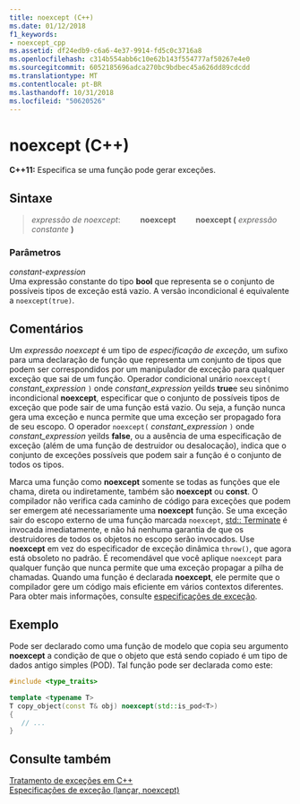 ```yaml
---
title: noexcept (C++)
ms.date: 01/12/2018
f1_keywords:
- noexcept_cpp
ms.assetid: df24edb9-c6a6-4e37-9914-fd5c0c3716a8
ms.openlocfilehash: c314b554abb6c10e62b143f554777af50267e4e0
ms.sourcegitcommit: 6052185696adca270bc9bdbec45a626dd89cdcdd
ms.translationtype: MT
ms.contentlocale: pt-BR
ms.lasthandoff: 10/31/2018
ms.locfileid: "50620526"
---
```

# <a name="noexcept-c"></a>noexcept (C++)

**C++11:** Especifica se uma função pode gerar exceções.

## <a name="syntax"></a>Sintaxe

> *expressão de noexcept*: &nbsp; &nbsp; &nbsp; &nbsp; **noexcept** &nbsp; &nbsp; &nbsp; &nbsp; **noexcept (** *expressão constante* **)**

### <a name="parameters"></a>Parâmetros

*constant-expression*<br/>
Uma expressão constante do tipo **bool** que representa se o conjunto de possíveis tipos de exceção está vazio. A versão incondicional é equivalente a `noexcept(true)`.

## <a name="remarks"></a>Comentários

Um *expressão noexcept* é um tipo de *especificação de exceção*, um sufixo para uma declaração de função que representa um conjunto de tipos que podem ser correspondidos por um manipulador de exceção para qualquer exceção que sai de um função. Operador condicional unário `noexcept(` *constant_expression* `)` onde *constant_expression* yeilds **true**e seu sinônimo incondicional **noexcept**, especificar que o conjunto de possíveis tipos de exceção que pode sair de uma função está vazio. Ou seja, a função nunca gera uma exceção e nunca permite que uma exceção ser propagado fora de seu escopo. O operador `noexcept(` *constant_expression* `)` onde *constant_expression* yeilds **false**, ou a ausência de uma especificação de exceção (além de uma função de destruidor ou desalocação), indica que o conjunto de exceções possíveis que podem sair a função é o conjunto de todos os tipos.

Marca uma função como **noexcept** somente se todas as funções que ele chama, direta ou indiretamente, também são **noexcept** ou **const**. O compilador não verifica cada caminho de código para exceções que podem ser emergem até necessariamente uma **noexcept** função. Se uma exceção sair do escopo externo de uma função marcada `noexcept`, [std:: Terminate](../standard-library/exception-functions.md#terminate) é invocada imediatamente, e não há nenhuma garantia de que os destruidores de todos os objetos no escopo serão invocados. Use **noexcept** em vez do especificador de exceção dinâmica `throw()`, que agora está obsoleto no padrão. É recomendável que você aplique `noexcept` para qualquer função que nunca permite que uma exceção propagar a pilha de chamadas. Quando uma função é declarada **noexcept**, ele permite que o compilador gere um código mais eficiente em vários contextos diferentes. Para obter mais informações, consulte [especificações de exceção](exception-specifications-throw-cpp.md).

## <a name="example"></a>Exemplo

Pode ser declarado como uma função de modelo que copia seu argumento **noexcept** a condição de que o objeto que está sendo copiado é um tipo de dados antigo simples (POD). Tal função pode ser declarada como este:

```cpp
#include <type_traits>

template <typename T>
T copy_object(const T& obj) noexcept(std::is_pod<T>)
{
   // ...
}
```

## <a name="see-also"></a>Consulte também

[Tratamento de exceções em C++](cpp-exception-handling.md)<br/>
[Especificações de exceção (lançar, noexcept)](exception-specifications-throw-cpp.md)